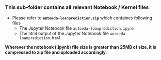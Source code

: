 
### This sub-folder contains all relevant Notebook / Kernel files

- Please refer to **```autoeda-loanprediction.zip```** which containes following files
  - The Jupyter Notebook file ```autoeda-loanprediction.ipynb```
  - The html output of the Jupyter Notebook file ```autoeda-loanprediction.html```


**Wherever the notebook (.ipynb) file size is greater than 25MB of size, it is compressed to zip file and uploaded accordingly.**

